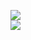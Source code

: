 [![](https://img.shields.io/badge/Made%20With-Github%20Spray-lightgrey.svg?style=for-the-badge&logo=github)](https://github.com/Annihil/github-spray#11986)  
[![](https://i.imgur.com/2DrTn0Z.gif)](https://github.com/Annihil/github-spray)